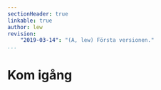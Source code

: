 ```yaml
---
sectionHeader: true
linkable: true
author: lew
revision:
    "2019-03-14": "(A, lew) Första versionen."
...
```

Kom igång
=======================
